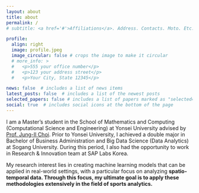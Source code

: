 ```yaml
---
layout: about
title: about
permalink: /
# subtitle: <a href='#'>Affiliations</a>. Address. Contacts. Moto. Etc.

profile:
  align: right
  image: profile.jpeg
  image_circular: false # crops the image to make it circular
  # more_info: >
  #   <p>555 your office number</p>
  #   <p>123 your address street</p>
  #   <p>Your City, State 12345</p>

news: false  # includes a list of news items
latest_posts: false  # includes a list of the newest posts
selected_papers: false # includes a list of papers marked as "selected={true}"
social: true  # includes social icons at the bottom of the page
---
```


I am a Master’s student in the School of Mathematics and Computing (Computational Science and Engineering) at Yonsei University advised by [Prof. Jung-Il Choi](https://www.mpmc.yonsei.ac.kr/professor).
Prior to Yonsei University, I achieved a double major in Bachelor of Business Administration and Big Data Science (Data Analytics) at Sogang University.
During this period, I also had the opportunity to work in Research & Innovation team at SAP Labs Korea.

My research interest lies in creating machine learning models that can be applied in real-world settings, with a particular focus on analyzing <b>spatio-temporal data.
Through this focus, my ultimate goal is to apply these methodologies extensively in the field of sports analytics.

<!-- Put your address / P.O. box / other info right below your picture. You can also disable any of these elements by editing `profile` property of the YAML header of your `_pages/about.md`. Edit `_bibliography/papers.bib` and Jekyll will render your [publications page](/al-folio/publications/) automatically.

Link to your social media connections, too. This theme is set up to use [Font Awesome icons](https://fontawesome.com/) and [Academicons](https://jpswalsh.github.io/academicons/), like the ones below. Add your Facebook, Twitter, LinkedIn, Google Scholar, or just disable all of them. -->